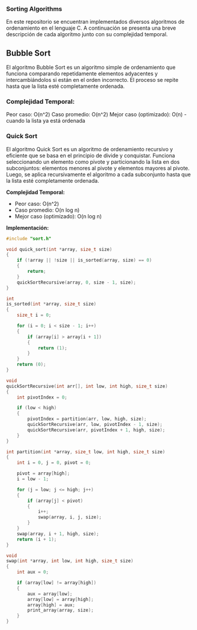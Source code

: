 ### Sorting Algorithms

En este repositorio se encuentran implementados diversos algoritmos de ordenamiento en el lenguaje C. A continuación se presenta una breve descripción de cada algoritmo junto con su complejidad temporal.

## Bubble Sort

El algoritmo Bubble Sort es un algoritmo simple de ordenamiento que funciona comparando repetidamente elementos adyacentes y intercambiándolos si están en el orden incorrecto. El proceso se repite hasta que la lista esté completamente ordenada.

### Complejidad Temporal:

Peor caso: O(n^2)
Caso promedio: O(n^2)
Mejor caso (optimizado): O(n) - cuando la lista ya está ordenada



### Quick Sort

El algoritmo Quick Sort es un algoritmo de ordenamiento recursivo y eficiente que se basa en el principio de divide y conquistar. Funciona seleccionando un elemento como pivote y particionando la lista en dos subconjuntos: elementos menores al pivote y elementos mayores al pivote. Luego, se aplica recursivamente el algoritmo a cada subconjunto hasta que la lista esté completamente ordenada.

**Complejidad Temporal:**
- Peor caso: O(n^2)
- Caso promedio: O(n log n)
- Mejor caso (optimizado): O(n log n)

**Implementación:**

```c
#include "sort.h"

void quick_sort(int *array, size_t size)
{
	if (!array || !size || is_sorted(array, size) == 0)
	{
		return;
	}
	quickSortRecursive(array, 0, size - 1, size);
}

int
is_sorted(int *array, size_t size)
{
	size_t i = 0;

	for (i = 0; i < size - 1; i++)
	{
		if (array[i] > array[i + 1])
		{
			return (1);
		}
	}
	return (0);
}

void
quickSortRecursive(int arr[], int low, int high, size_t size)
{
	int pivotIndex = 0;

	if (low < high)
	{
		pivotIndex = partition(arr, low, high, size);
		quickSortRecursive(arr, low, pivotIndex - 1, size);
		quickSortRecursive(arr, pivotIndex + 1, high, size);
	}
}

int partition(int *array, size_t low, int high, size_t size)
{
	int i = 0, j = 0, pivot = 0;

	pivot = array[high];
	i = low - 1;

	for (j = low; j <= high; j++)
	{
		if (array[j] < pivot)
		{
			i++;
			swap(array, i, j, size);
		}
	}
	swap(array, i + 1, high, size);
	return (i + 1);
}

void
swap(int *array, int low, int high, size_t size)
{
	int aux = 0;

	if (array[low] != array[high])
	{
		aux = array[low];
		array[low] = array[high];
		array[high] = aux;
		print_array(array, size);
	}
}


